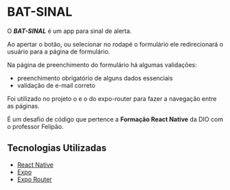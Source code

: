 
# BAT-SINAL

O ***BAT-SINAL*** é um app para sinal de alerta.

Ao apertar o botão, ou selecionar no rodapé o formulário ele redirecionará o usuário para a página de formulário.

Na página de preenchimento do formulário há algumas validações:
- preenchimento obrigatório de alguns dados essenciais
- validação de e-mail correto

Foi utilizado no projeto o <Tabs> e o <Link> do expo-router para fazer a navegação entre as páginas. 

É um desafio de código que pertence a **Formação React Native** da DIO com  o professor Felipão.


## Tecnologias Utilizadas

 - [React Native](https://reactnative.dev/)
 - [Expo](https://docs.expo.dev/)
 - [Expo Router](https://docs.expo.dev/router/navigating-pages/)
